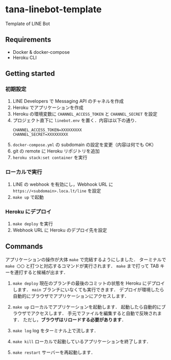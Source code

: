 # tana-linebot-template
Template of LINE Bot

## Requirements

- Docker & docker-compose
- Heroku CLI

## Getting started

### 初期設定

1. LINE Developers で Messaging API のチャネルを作成
2. Heroku でアプリケーションを作成
3. Heroku の環境変数に `CHANNEL_ACCESS_TOKEN` と `CHANNEL_SECRET` を設定
4. プロジェクト直下に `linebot.env` を置く．内容は以下の通り．
   ```
   CHANNEL_ACCESS_TOKEN=XXXXXXXXX
   CHANNEL_SECRET=XXXXXXXXX
   ```
5. `docker-compose.yml` の subdomain の設定を変更（内容は何でも OK）
6. git の remote に Heroku リポジトリを追加
7. `heroku stack:set container` を実行


### ローカルで実行

1. LINE の webhook を有効にし，Webhook URL に `https://<subdomain>.loca.lt/line` を設定
2. `make up` で起動

### Heroku にデプロイ

1. `make deploy` を実行
2. Webhook URL に Heroku のデプロイ先を設定

## Commands

アプリケーションの操作が大体 `make` で完結するようにしました．
ターミナルで `make 〇〇` と打つと対応するコマンドが実行されます．
`make` まで打って TAB キーを連打すると候補が出ます．

1. `make deploy`
   現在のブランチの最後のコミットの状態を Heroku にデプロイします．
   `main` ブランチにいなくても実行できます．
   デプロイが環境したら自動的にブラウザでアプリケーションにアクセスします．

2. `make up`
   ローカルでアプリケーションを起動します．
   起動したら自動的にブラウザでアクセスします．
   手元でファイルを編集すると自動で反映されます．
   ただし，**ブラウザはリロードする必要があります**．

3. `make log`
   log をターミナル上で流します．

4. `make kill`
   ローカルで起動しているアプリケーションを終了します．

5. `make restart`
   サーバーを再起動します．
   
